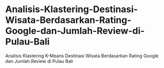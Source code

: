 # Analisis-Klastering-Destinasi-Wisata-Berdasarkan-Rating-Google-dan-Jumlah-Review-di-Pulau-Bali
Analisis Klastering K-Means Destinasi Wisata Berdasarkan Rating Google dan Jumlah Review di Pulau Bali
